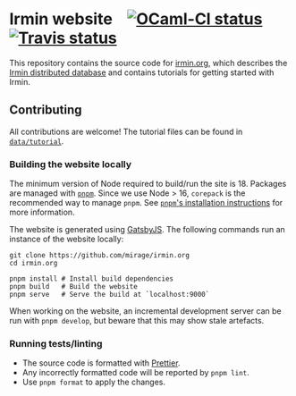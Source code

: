 # Irmin website &nbsp;&nbsp; [![OCaml-CI status][ocaml-ci-img]][ocaml-ci] [![Travis status][travis-img]][travis]

[ocaml-ci]: https://ci.ocamllabs.io/github/mirage/irmin.org
[ocaml-ci-img]: https://img.shields.io/endpoint?url=https%3A%2F%2Fci.ocamllabs.io%2Fbadge%2Fmirage%2Firmin.org%2Fmaster&logo=ocaml
[travis]: https://travis-ci.org/mirage/irmin.org/branches
[travis-img]: https://travis-ci.org/mirage/irmin.org.svg?branch=master

This repository contains the source code for [irmin.org][irmin.org], which describes the [Irmin
distributed database][irmin] and contains tutorials for getting started with Irmin.

## Contributing

All contributions are welcome! The tutorial files can be found in [`data/tutorial`][tutorial-dir].

### Building the website locally

The minimum version of Node required to build/run the site is 18. Packages are
managed with [`pnpm`][pnpm]. Since we use Node > 16, `corepack` is the recommended
way to manage `pnpm`. See [`pnpm`'s installation instructions][pnpm-install] for
more information.

The website is generated using [GatsbyJS][gatsby]. The following commands run an instance of the
website locally:

```shell
git clone https://github.com/mirage/irmin.org
cd irmin.org

pnpm install # Install build dependencies
pnpm build   # Build the website
pnpm serve   # Serve the build at `localhost:9000`
```

When working on the website, an incremental development server can be run with `pnpm develop`,
but beware that this may show stale artefacts.

### Running tests/linting

- The source code is formatted with [Prettier][prettier]. 
- Any incorrectly formatted code will be reported by `pnpm lint`.
- Use `pnpm format` to apply the changes.

[irmin]: https://github.com/mirage/irmin/
[irmin.org]: https://irmin.org/
[tutorial-dir]: https://github.com/mirage/irmin.org/tree/master/data/tutorial/
[prettier]: https://github.com/prettier/prettier/
[gatsby]: https://www.gatsbyjs.org/
[pnpm]: https://pnpm.io/
[pnpm-install]: https://pnpm.io/installation#using-corepack
